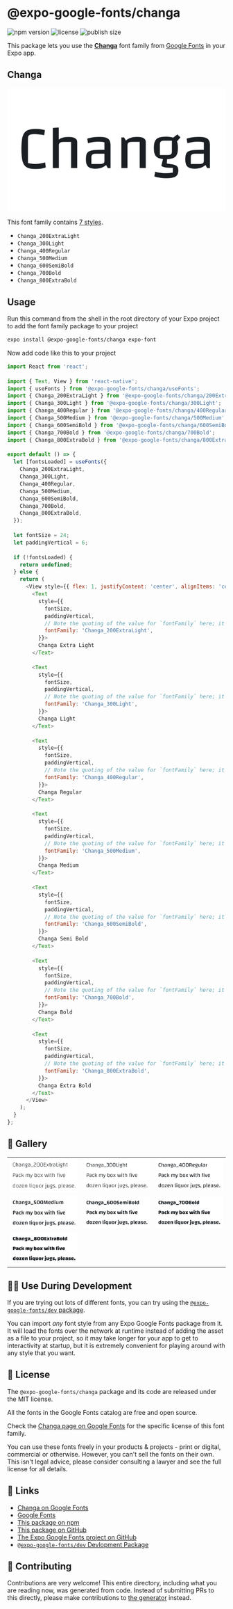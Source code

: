 # @expo-google-fonts/changa

![npm version](https://flat.badgen.net/npm/v/@expo-google-fonts/changa)
![license](https://flat.badgen.net/github/license/expo/google-fonts)
![publish size](https://flat.badgen.net/packagephobia/install/@expo-google-fonts/changa)

This package lets you use the [**Changa**](https://fonts.google.com/specimen/Changa) font family from [Google Fonts](https://fonts.google.com/) in your Expo app.

## Changa

![Changa](./font-family.png)

This font family contains [7 styles](#-gallery).

- `Changa_200ExtraLight`
- `Changa_300Light`
- `Changa_400Regular`
- `Changa_500Medium`
- `Changa_600SemiBold`
- `Changa_700Bold`
- `Changa_800ExtraBold`

## Usage

Run this command from the shell in the root directory of your Expo project to add the font family package to your project
```sh
expo install @expo-google-fonts/changa expo-font
```

Now add code like this to your project
```js
import React from 'react';

import { Text, View } from 'react-native';
import { useFonts } from '@expo-google-fonts/changa/useFonts';
import { Changa_200ExtraLight } from '@expo-google-fonts/changa/200ExtraLight';
import { Changa_300Light } from '@expo-google-fonts/changa/300Light';
import { Changa_400Regular } from '@expo-google-fonts/changa/400Regular';
import { Changa_500Medium } from '@expo-google-fonts/changa/500Medium';
import { Changa_600SemiBold } from '@expo-google-fonts/changa/600SemiBold';
import { Changa_700Bold } from '@expo-google-fonts/changa/700Bold';
import { Changa_800ExtraBold } from '@expo-google-fonts/changa/800ExtraBold';

export default () => {
  let [fontsLoaded] = useFonts({
    Changa_200ExtraLight,
    Changa_300Light,
    Changa_400Regular,
    Changa_500Medium,
    Changa_600SemiBold,
    Changa_700Bold,
    Changa_800ExtraBold,
  });

  let fontSize = 24;
  let paddingVertical = 6;

  if (!fontsLoaded) {
    return undefined;
  } else {
    return (
      <View style={{ flex: 1, justifyContent: 'center', alignItems: 'center' }}>
        <Text
          style={{
            fontSize,
            paddingVertical,
            // Note the quoting of the value for `fontFamily` here; it expects a string!
            fontFamily: 'Changa_200ExtraLight',
          }}>
          Changa Extra Light
        </Text>

        <Text
          style={{
            fontSize,
            paddingVertical,
            // Note the quoting of the value for `fontFamily` here; it expects a string!
            fontFamily: 'Changa_300Light',
          }}>
          Changa Light
        </Text>

        <Text
          style={{
            fontSize,
            paddingVertical,
            // Note the quoting of the value for `fontFamily` here; it expects a string!
            fontFamily: 'Changa_400Regular',
          }}>
          Changa Regular
        </Text>

        <Text
          style={{
            fontSize,
            paddingVertical,
            // Note the quoting of the value for `fontFamily` here; it expects a string!
            fontFamily: 'Changa_500Medium',
          }}>
          Changa Medium
        </Text>

        <Text
          style={{
            fontSize,
            paddingVertical,
            // Note the quoting of the value for `fontFamily` here; it expects a string!
            fontFamily: 'Changa_600SemiBold',
          }}>
          Changa Semi Bold
        </Text>

        <Text
          style={{
            fontSize,
            paddingVertical,
            // Note the quoting of the value for `fontFamily` here; it expects a string!
            fontFamily: 'Changa_700Bold',
          }}>
          Changa Bold
        </Text>

        <Text
          style={{
            fontSize,
            paddingVertical,
            // Note the quoting of the value for `fontFamily` here; it expects a string!
            fontFamily: 'Changa_800ExtraBold',
          }}>
          Changa Extra Bold
        </Text>
      </View>
    );
  }
};

```

## 🔡 Gallery


||||
|-|-|-|
|![Changa_200ExtraLight](.//200ExtraLight/Changa_200ExtraLight.ttf.png)|![Changa_300Light](.//300Light/Changa_300Light.ttf.png)|![Changa_400Regular](.//400Regular/Changa_400Regular.ttf.png)||
|![Changa_500Medium](.//500Medium/Changa_500Medium.ttf.png)|![Changa_600SemiBold](.//600SemiBold/Changa_600SemiBold.ttf.png)|![Changa_700Bold](.//700Bold/Changa_700Bold.ttf.png)||
|![Changa_800ExtraBold](.//800ExtraBold/Changa_800ExtraBold.ttf.png)||||


## 👩‍💻 Use During Development

If you are trying out lots of different fonts, you can try using the [`@expo-google-fonts/dev` package](https://github.com/freeboub/google-fonts/tree/master/font-packages/dev#readme).

You can import *any* font style from any Expo Google Fonts package from it. It will load the fonts
over the network at runtime instead of adding the asset as a file to your project, so it may take longer
for your app to get to interactivity at startup, but it is extremely convenient
for playing around with any style that you want.

## 📖 License

The `@expo-google-fonts/changa` package and its code are released under the MIT license.

All the fonts in the Google Fonts catalog are free and open source.

Check the [Changa page on Google Fonts](https://fonts.google.com/specimen/Changa) for the specific license of this font family.

You can use these fonts freely in your products & projects - print or digital, commercial or otherwise. However, you can't sell the fonts on their own. This isn't legal advice, please consider consulting a lawyer and see the full license for all details.

## 🔗 Links

- [Changa on Google Fonts](https://fonts.google.com/specimen/Changa)
- [Google Fonts](https://fonts.google.com/)
- [This package on npm](https://www.npmjs.com/package/@expo-google-fonts/changa)
- [This package on GitHub](https://github.com/freeboub/google-fonts/tree/master/font-packages/changa)
- [The Expo Google Fonts project on GitHub](https://github.com/freeboub/google-fonts)
- [`@expo-google-fonts/dev` Devlopment Package](https://github.com/freeboub/google-fonts/tree/master/font-packages/dev)

## 🤝 Contributing

Contributions are very welcome! This entire directory, including what you are reading now, was generated from code. Instead of submitting PRs to this directly, please make contributions to [the generator](https://github.com/freeboub/google-fonts/tree/master/packages/generator) instead.
